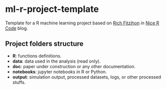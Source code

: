 # ml-r-project-template
Template for a R machine learning project based on [Rich Fitzjhon](https://nicercode.github.io/about#Team) in [Nice R Code](https://nicercode.github.io/blog/2013-04-05-projects/) blog.

## Project folders structure
* **R**: functions definitions.
* **data**: data used in the analysis (read only).
* **doc**: paper under construction or any other documentation. 
* **notebooks**: jupyter notebooks in R or Python.
* **output**: simulation output, processed datasets, logs, or other processed stuffs.